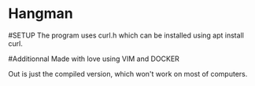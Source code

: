 # Hangman

#SETUP
The program uses curl.h which can be installed using apt install curl.

#Additionnal
Made with love using VIM and DOCKER

Out is just the compiled version, which won't work on most of computers.
